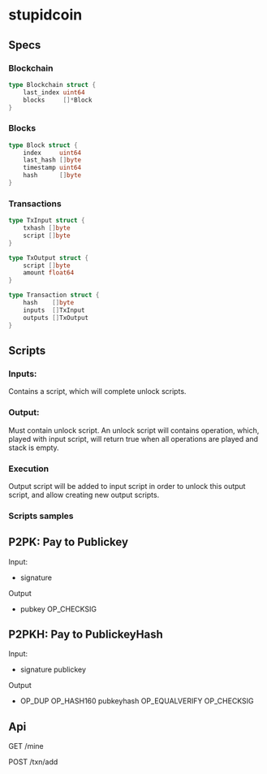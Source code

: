 stupidcoin
==========

Specs
-----

### Blockchain

```go
type Blockchain struct {
    last_index uint64
    blocks     []*Block
}
```

### Blocks

```go
type Block struct {
    index     uint64
    last_hash []byte
    timestamp uint64
    hash      []byte
}
```

### Transactions

```go
type TxInput struct {
    txhash []byte
    script []byte
}

type TxOutput struct {
    script []byte
    amount float64
}

type Transaction struct {
    hash    []byte
    inputs  []TxInput
    outputs []TxOutput
}
```

Scripts
-------

### Inputs:

Contains a script, which will complete unlock scripts.

### Output:

Must contain unlock script.
An unlock script will contains operation, which, played with input script, will return true when all operations are played and stack is empty.

### Execution

Output script will be added to input script in order to unlock this output script, and allow creating new output scripts.

### Scripts samples

## P2PK: Pay to Publickey

Input:

- signature

Output

- pubkey OP_CHECKSIG

## P2PKH: Pay to PublickeyHash

Input:

- signature publickey

Output

- OP_DUP OP_HASH160 pubkeyhash OP_EQUALVERIFY OP_CHECKSIG


Api
---

GET /mine

POST /txn/add